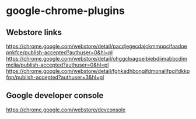 # google-chrome-plugins

## Webstore links

https://chrome.google.com/webstore/detail/pacdjegecdajckmmppcifaadoepnkfce/publish-accepted?authuser=0&hl=pl
https://chrome.google.com/webstore/detail/ohggclpagpejbiebdiimabbcdimmclia/publish-accepted?authuser=0&hl=pl
https://chrome.google.com/webstore/detail/fghkadhbongjfdmonalifpgifdkkpfpn/publish-accepted?authuser=3&hl=pl


## Google developer console
https://chrome.google.com/webstore/devconsole